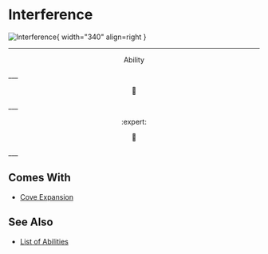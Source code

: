 # Interference

![Interference](../assets/abilities-interference.webp){ width="340" align=right }

___
<p style="text-align: center;" markdown>Ability</p>
___
<p style="text-align: center;" markdown>🚧</p>
___
<p style="text-align: center;" markdown> :expert: </p>

<p style="text-align: center;" markdown>🚧</p>
___


## Comes With

- [Cove Expansion](../content.md)


## See Also

- [List of Abilities](index.md)
